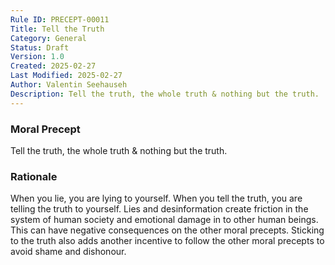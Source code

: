 ```yaml
---
Rule ID: PRECEPT-00011
Title: Tell the Truth
Category: General
Status: Draft
Version: 1.0
Created: 2025-02-27
Last Modified: 2025-02-27
Author: Valentin Seehauseh
Description: Tell the truth, the whole truth & nothing but the truth.
---
```


### Moral Precept
Tell the truth, the whole truth & nothing but the truth.

### Rationale
When you lie, you are lying to yourself. When you tell the truth, you are telling the truth to yourself. Lies and desinformation create friction in the system of human society and emotional damage in to other human beings. This can have negative consequences on the other moral precepts. Sticking to the truth also adds another incentive to follow the other moral precepts to avoid shame and dishonour.